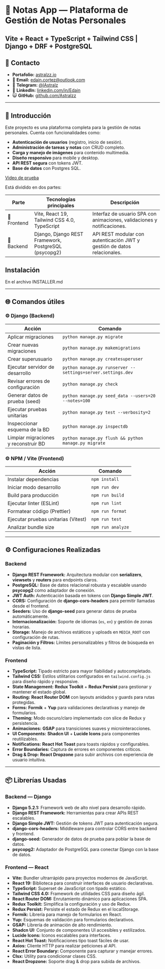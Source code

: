 # 📒 Notas App — Plataforma de Gestión de Notas Personales

## Vite + React + TypeScript + Tailwind CSS | Django + DRF + PostgreSQL

## 📌 Contacto

* **Portafolio:** [astralzz.io](https://astralzz.github.io/)
* 📩 **Email:** [edain.cortez@outlook.com](mailto:edain.cortez@outlook.com)
* 📱 **Telegram:** [@lAstralz](https://t.me/lAstralz)
* 🔗 **LinkedIn:** [linkedin.com/in/Edain](https://www.linkedin.com/in/edain-jcc)
* 😺 **GitHub:** [github.com/Astralzz](https://github.com/Astralzz)

---

## 📌 Introducción

Este proyecto es una plataforma completa para la gestión de notas personales. Cuenta con funcionalidades como:

* **Autenticación de usuarios** (registro, inicio de sesión).
* **Administración de tareas y notas** con CRUD completo.
* **Carga y manejo de imágenes** para contenido multimedia.
* **Diseño responsivo** para mobile y desktop.
* **API REST segura** con tokens JWT.
* **Base de datos** con Postgres SQL.

[Video de prueba](https://drive.google.com/file/d/14_SYVkrw_gJhrUP2UrplZ0E34sb9EaGp/view?usp=drive_link)

Está dividido en dos partes:

| Parte      | Tecnologías principales                              | Descripción                                                             |
| ---------- | ---------------------------------------------------- | ----------------------------------------------------------------------- |
| 🔹 Frontend | Vite, React 19, Tailwind CSS 4.0, TypeScript         | Interfaz de usuario SPA con animaciones, validaciones y notificaciones. |
| 🔹 Backend  | Django, Django REST Framework, PostgreSQL (psycopg2) | API REST modular con autenticación JWT y gestión de datos relacionales. |

## Instalación

En el archivo INSTALLER.md

---

## 🌐 Comandos útiles

### ⚙️ Django (Backend)

| Acción                               | Comando                                                     |
| ------------------------------------ | ----------------------------------------------------------- |
| Aplicar migraciones                  | `python manage.py migrate`                                  |
| Crear nuevas migraciones             | `python manage.py makemigrations`                           |
| Crear superusuario                   | `python manage.py createsuperuser`                          |
| Ejecutar servidor de desarrollo      | `python manage.py runserver --settings=server.settings.dev` |
| Revisar errores de configuración     | `python manage.py check`                                    |
| Generar datos de prueba (seed)       | `python manage.py seed_data --users=20 --notes=100`         |
| Ejecutar pruebas unitarias           | `python manage.py test --verbosity=2`                       |
| Inspeccionar esquema de la BD        | `python manage.py inspectdb`                                |
| Limpiar migraciones y reconstruir BD | `python manage.py flush && python manage.py migrate`        |

### ⚙️ NPM / Vite (Frontend)

| Acción                              | Comando           |
| ----------------------------------- | ----------------- |
| Instalar dependencias               | `npm install`     |
| Iniciar modo desarrollo             | `npm run dev`     |
| Build para producción               | `npm run build`   |
| Ejecutar linter (ESLint)            | `npm run lint`    |
| Formatear código (Prettier)         | `npm run format`  |
| Ejecutar pruebas unitarias (Vitest) | `npm run test`    |
| Analizar bundle size                | `npm run analyze` |

---

## ⚙️ Configuraciones Realizadas

### Backend

* **Django REST Framework:** Arquitectura modular con **serializers**, **viewsets** y **routers** para endpoints claros.
* **PostgreSQL:** Base de datos relacional robusta y escalable usando **psycopg2** como adaptador de conexión.
* **JWT Auth:** Autenticación basada en tokens con **Django Simple JWT**.
* **CORS:** Configuración de **django-cors-headers** para permitir llamadas desde el frontend.
* **Seeders:** Uso de **django-seed** para generar datos de prueba automáticamente.
* **Internacionalización:** Soporte de idiomas (`es`, `en`) y gestión de zonas horarias.
* **Storage:** Manejo de archivos estáticos y uploads en `MEDIA_ROOT` con configuración de rutas.
* **Paginación y Filtros:** Límites personalizables y filtros de búsqueda en vistas de lista.

### Frontend

* **TypeScript:** Tipado estricto para mayor fiabilidad y autocompletado.
* **Tailwind CSS:** Estilos utilitarios configurados en `tailwind.config.js` para diseño rápido y responsive.
* **State Management:** **Redux Toolkit** + **Redux Persist** para gestionar y mantener el estado global.
* **Routing:** **React Router DOM** con layouts anidados y guards para rutas protegidas.
* **Forms:** **Formik** + **Yup** para validaciones declarativas y manejo de formularios.
* **Theming:** Modo oscuro/claro implementado con slice de Redux y persistencia.
* **Animaciones:** **GSAP** para transiciones suaves y microinteracciones.
* **UI Components:** **Shadcn UI** + **Lucide Icons** para componentes reutilizables.
* **Notifications:** **React Hot Toast** para toasts rápidos y configurables.
* **Error Boundaries:** Captura de errores en componentes críticos.
* **Drag & Drop:** **React Dropzone** para subir archivos con experiencia de usuario intuitiva.

---

## 📦 Librerías Usadas

### Backend — Django

* **Django 5.2.1:** Framework web de alto nivel para desarrollo rápido.
* **Django REST Framework:** Herramientas para crear APIs REST escalables.
* **Django Simple JWT:** Gestión de tokens JWT para autenticación segura.
* **django-cors-headers:** Middleware para controlar CORS entre backend y frontend.
* **django-seed:** Generador de datos de prueba para poblar la base de datos.
* **psycopg2:** Adaptador de PostgreSQL para conectar Django con la base de datos.

### Frontend — React

* **Vite:** Bundler ultrarrápido para proyectos modernos de JavaScript.
* **React 19:** Biblioteca para construir interfaces de usuario declarativas.
* **TypeScript:** Superset de JavaScript con tipado estático.
* **Tailwind CSS 4.0:** Framework de utilidades CSS para diseño ágil.
* **React Router DOM:** Enrutamiento dinámico para aplicaciones SPA.
* **Redux Toolkit:** Simplifica la configuración y uso de Redux.
* **Redux Persist:** Persiste el estado de Redux en el localStorage.
* **Formik:** Librería para manejo de formularios en React.
* **Yup:** Esquemas de validación para formularios declarativos.
* **GSAP:** Librería de animación de alto rendimiento.
* **Shadcn UI:** Conjunto de componentes UI accesibles y estilizados.
* **Lucide Icons:** Iconos escalables para interfaces.
* **React Hot Toast:** Notificaciones tipo toast fáciles de usar.
* **Axios:** Cliente HTTP para realizar peticiones al API.
* **React Error Boundary:** Componente para capturar y manejar errores.
* **Clsx:** Utility para condicionar clases CSS.
* **React Dropzone:** Soporte drag & drop para subida de archivos.
